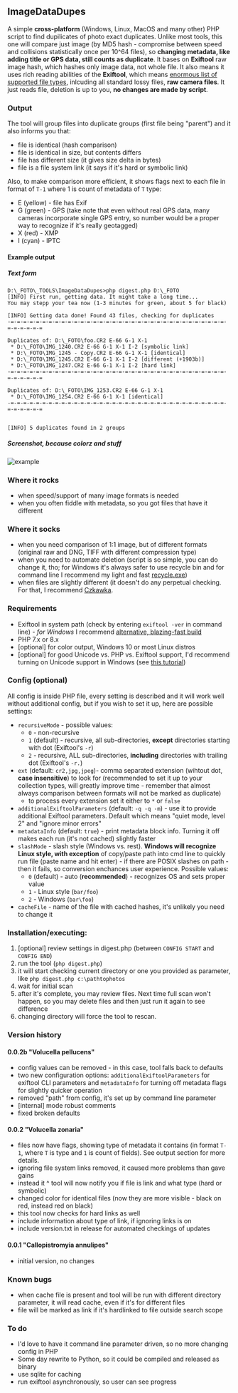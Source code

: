 ## ImageDataDupes
A simple **cross-platform** (Windows, Linux, MacOS and many other) PHP script to find dupilicates of  photo exact duplicates. Unlike most tools, this one will compare just image (by MD5 hash - compromise between speed and collisions statistically once per 10^64 files), so **changing metadata, like adding title or GPS data, still counts as duplicate**. It bases on **Exiftool** raw image hash, which hashes only image data, not whole file. It also means it uses rich reading abilities of the **Exiftool**, which means [enormous list of supported file types](https://exiftool.org/#supported), inlcuding all standard lossy files, **raw camera files**. It just reads file, deletion is up to you, **no changes are made by script**. 

### Output
The tool will group files into duplicate groups (first file being "parent") and it also informs you that:
* file is identical (hash comparison)
* file is identical in size, but contents differs
* file has different size (it gives size delta in bytes)
* file is a file system link (it says if it's hard or symbolic link)

Also, to make comparison more efficient, it shows flags next to each file in format of `T-1` where 1 is count of metadata of `T` type:
* E (yellow) - file has Exif
* G (green) - GPS (take note that even without real GPS data, many cameras incorporate single GPS entry, so number would be a proper way to recognize if it's really geotagged)
* X (red) - XMP
* I (cyan) - IPTC

#### Example output
##### Text form
```
D:\_FOTO\_TOOLS\ImageDataDupes>php digest.php D:\_FOTO
[INFO] First run, getting data. It might take a long time...
You may stepp your tea now (1-3 minutes for green, about 5 for black)

[INFO] Getting data done! Found 43 files, checking for duplicates
-=-=-=-=-=-=-=-=-=-=-=-=-=-=-=-=-=-=-=-=-=-=-=-=-=-=-=-=-=-=-=-=-=-=-=-=-=-=-=-=

Duplicates of: D:\_FOTO\foo.CR2 E-66 G-1 X-1
 * D:\_FOTO\IMG_1240.CR2 E-66 G-1 X-1 I-2 [symbolic link]
 * D:\_FOTO\IMG_1245 - Copy.CR2 E-66 G-1 X-1 [identical]
 * D:\_FOTO\IMG_1245.CR2 E-66 G-1 X-1 I-2 [different (+1903b)]
 * D:\_FOTO\IMG_1247.CR2 E-66 G-1 X-1 I-2 [hard link]
-=-=-=-=-=-=-=-=-=-=-=-=-=-=-=-=-=-=-=-=-=-=-=-=-=-=-=-=-=-=-=-=-=-=-=-=-=-=-=-=

Duplicates of: D:\_FOTO\IMG_1253.CR2 E-66 G-1 X-1
 * D:\_FOTO\IMG_1254.CR2 E-66 G-1 X-1 [identical]
-=-=-=-=-=-=-=-=-=-=-=-=-=-=-=-=-=-=-=-=-=-=-=-=-=-=-=-=-=-=-=-=-=-=-=-=-=-=-=-=


[INFO] 5 duplicates found in 2 groups
```

##### Screenshot, because colorz and stuff

![example](https://github.com/user-attachments/assets/53d05729-1b0a-47af-a908-b38f728fad9a)


### Where it rocks
* when speed/support of many image formats is needed
* when you often fiddle with metadata, so you got files that have it different 

### Where it socks
* when you need comparison of 1:1 image, but of different formats (original raw and DNG, TIFF with different compression type)
* when you need to automate deletion (script is so simple, you can do change it, tho; for Windows it's always safer to use recycle bin and for command line I recommend my light and fast [recycle.exe](https://github.com/Krzysiu/cmdwinutils))
* when files are slightly different (it doesn't do any perpetual checking. For that, I recommend [Czkawka](https://github.com/qarmin/czkawka).

### Requirements
* Exiftool in system path (check by entering `exiftool -ver` in command line) - *for Windows* I recommend [alternative, blazing-fast build](https://oliverbetz.de/pages/Artikel/ExifTool-for-Windows) 
* PHP 7.x or 8.x
* [optional] for color output, Windows 10 or most Linux distros
* [optional] for good Unicode vs. PHP vs. Exiftool support, I'd recommend turning on Unicode support in Windows (see [this tutorial](https://stackoverflow.com/questions/9514300/text-encoding-on-wscript-arguments/79405392#79405392))

### Config (optional)
All config is inside PHP file, every setting is described and it will work well without additional config, but if you wish to set it up, here are possible settings:
* `recursiveMode` - possible values:
     - `0` - non-recursive
     - `1` (default) - recursive, all sub-directories, **except** directories starting with dot (Exiftool's `-r`)
     - `2` - recursive, ALL sub-directories, **including** directories with trailing dot (Exiftool's `-r.`)
* `ext` (default: `cr2,jpg,jpeg`)- comma separated extension (wihtout dot, **case insensitive**) to look for (recommended to set it up to your collection types, will greatly improve time - remember that almost always comparison between formats will not be marked as duplicate)
     - to process every extension set it either to `*` or `false`
* `additionalExiftoolParameters` (default: `-q -q -m`) - use it to provide additional Exiftool parameters. Default which means "quiet mode, level 2" and "ignore minor errors"
* `metadataInfo` (default: `true`) - print metadata block info. Turning it off makes each run (it's not cached) slightly faster
* `slashMode` - slash style (Windows vs. rest). **Windows will recognize Linux style, with exception** of copy/paste path into cmd line to quickly run file (paste name and hit enter) - if there are POSIX slashes on path - then it fails, so conversion enchances user experience. Possible values:
     - `0`  (default) - auto (**recommended**) - recognizes OS and sets proper value
     - `1` - Linux style (`bar/foo`)
     - `2` - Windows (`bar\foo`)
* `cacheFile` - name of the file with cached hashes, it's unlikely you need to change it

### Installation/executing:
1) [optional] review settings in digest.php (between `CONFIG START` and `CONFIG END`)
2) run the tool (`php digest.php`)
3) it will start checking current directory or one you provided as parameter, like `php digest.php c:\pathtophotos`
4) wait for initial scan
5) after it's complete, you may review files. Next time full scan won't happen, so you may delete files and then just run it again to see difference
6) changing directory will force the tool to rescan. 


### Version history
#### 0.0.2b "Volucella pellucens"
* config values can be removed - in this case, tool falls back to defaults 
* two new configuration options: `additionalExiftoolParameters` for exiftool CLI parameters and `metadataInfo` for turning off metadata flags for slightly quicker operation
* removed "path" from config, it's set up by command line parameter
* [internal] mode robust comments
* fixed broken defaults

#### 0.0.2 "Volucella zonaria"
* files now have flags, showing type of metadata it contains (in format `T-1`, where `T` is type and `1` is count of fields). See output section for more details.
* ignoring file system links removed, it caused more problems than gave gains
* instead it ^ tool will now notify you if file is link and what type (hard or symbolic)
* changed color for identical files (now they are more visible - black on red, instead red on black)
* this tool now checks for hard links as well
* include information about type of link, if ignoring links is on
* include version.txt in release for automated checkings of updates

#### 0.0.1 "Callopistromyia annulipes" 
* initial version, no changes

### Known bugs
* when cache file is present and tool will be run with different directory parameter, it will read cache, even if it's for different files
* file will be marked as link if it's hardlinked to file outside search scope

### To do
* I'd love to have it command line parameter driven, so no more changing config in PHP
* Some day rewrite to Python, so it could be compiled and released as binary
* use sqlite for caching
* run exiftool asynchronously, so user can see progress

